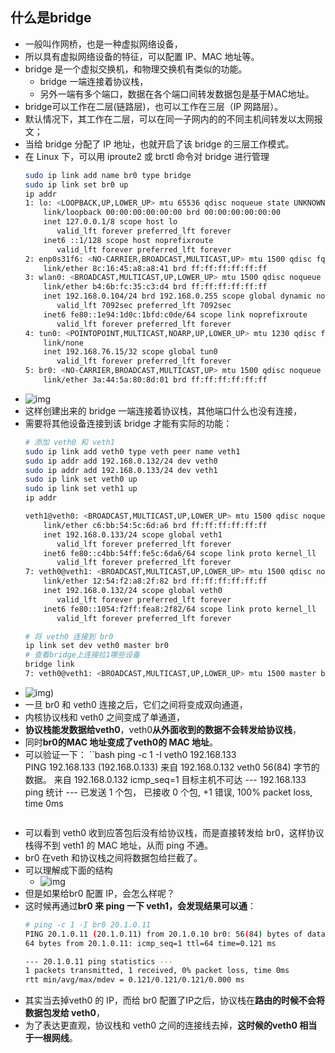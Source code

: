 ## 什么是bridge

* 一般叫作网桥，也是一种虚拟网络设备，
* 所以具有虚拟网络设备的特征，可以配置 IP、MAC 地址等。
* bridge 是一个虚拟交换机，和物理交换机有类似的功能。
    * bridge 一端连接着协议栈，
    * 另外一端有多个端口，数据在各个端口间转发数据包是基于MAC地址。
* bridge可以工作在二层(链路层)，也可以工作在三层（IP 网路层）。
* 默认情况下，其工作在二层，可以在同一子网内的的不同主机间转发以太网报文；
* 当给 bridge 分配了 IP 地址，也就开启了该 bridge 的三层工作模式。
* 在 Linux 下，可以用 iproute2 或 brctl 命令对 bridge 进行管理
    ```bash
    sudo ip link add name br0 type bridge
    sudo ip link set br0 up
    ip addr
    1: lo: <LOOPBACK,UP,LOWER_UP> mtu 65536 qdisc noqueue state UNKNOWN group default qlen 1000
        link/loopback 00:00:00:00:00:00 brd 00:00:00:00:00:00
        inet 127.0.0.1/8 scope host lo
           valid_lft forever preferred_lft forever
        inet6 ::1/128 scope host noprefixroute 
           valid_lft forever preferred_lft forever
    2: enp0s31f6: <NO-CARRIER,BROADCAST,MULTICAST,UP> mtu 1500 qdisc fq state DOWN group default qlen 1000
        link/ether 8c:16:45:a8:a8:41 brd ff:ff:ff:ff:ff:ff
    3: wlan0: <BROADCAST,MULTICAST,UP,LOWER_UP> mtu 1500 qdisc noqueue state UP group default qlen 1000
        link/ether b4:6b:fc:35:c3:d4 brd ff:ff:ff:ff:ff:ff
        inet 192.168.0.104/24 brd 192.168.0.255 scope global dynamic noprefixroute wlan0
           valid_lft 7092sec preferred_lft 7092sec
        inet6 fe80::1e94:1d0c:1bfd:c0de/64 scope link noprefixroute 
           valid_lft forever preferred_lft forever
    4: tun0: <POINTOPOINT,MULTICAST,NOARP,UP,LOWER_UP> mtu 1230 qdisc fq state UNKNOWN group default qlen 500
        link/none 
        inet 192.168.76.15/32 scope global tun0
           valid_lft forever preferred_lft forever
    5: br0: <NO-CARRIER,BROADCAST,MULTICAST,UP> mtu 1500 qdisc noqueue state DOWN group default qlen 1000
        link/ether 3a:44:5a:80:8d:01 brd ff:ff:ff:ff:ff:ff
    ```
* ![img](https://i.loli.net/2020/01/28/JljuUAEyNRfb6Dq.jpg)
* 这样创建出来的 bridge 一端连接着协议栈，其他端口什么也没有连接，
* 需要将其他设备连接到该 bridge 才能有实际的功能：
    ```bash
    # 添加 veth0 和 veth1
    sudo ip link add veth0 type veth peer name veth1
    sudo ip addr add 192.168.0.132/24 dev veth0
    sudo ip addr add 192.168.0.133/24 dev veth1
    sudo ip link set veth0 up
    sudo ip link set veth1 up
    ip addr

    veth1@veth0: <BROADCAST,MULTICAST,UP,LOWER_UP> mtu 1500 qdisc noqueue state UP group default qlen 1000
        link/ether c6:bb:54:5c:6d:a6 brd ff:ff:ff:ff:ff:ff
        inet 192.168.0.133/24 scope global veth1
           valid_lft forever preferred_lft forever
        inet6 fe80::c4bb:54ff:fe5c:6da6/64 scope link proto kernel_ll 
           valid_lft forever preferred_lft forever
    7: veth0@veth1: <BROADCAST,MULTICAST,UP,LOWER_UP> mtu 1500 qdisc noqueue state UP group default qlen 1000
        link/ether 12:54:f2:a8:2f:82 brd ff:ff:ff:ff:ff:ff
        inet 192.168.0.132/24 scope global veth0
           valid_lft forever preferred_lft forever
        inet6 fe80::1054:f2ff:fea8:2f82/64 scope link proto kernel_ll 
           valid_lft forever preferred_lft forever

    # 将 veth0 连接到 br0
    ip link set dev veth0 master br0
    # 查看bridge上连接拉1哪些设备
    bridge link
    7: veth0@veth1: <BROADCAST,MULTICAST,UP,LOWER_UP> mtu 1500 master br0 state forwarding priority 32 cost 2
    ```
* ![img](https://i.loli.net/2020/01/28/NCUXi4l7zBo83ev.jpg))
* 一旦 br0 和 veth0 连接之后，它们之间将变成双向通道，
* 内核协议栈和 veth0 之间变成了单通道，
* **协议栈能发数据给veth0**，veth0**从外面收到的数据不会转发给协议栈**，
* 同时**br0的MAC 地址变成了veth0的 MAC 地址**。
* 可以验证一下：
    ``bash 
    ping -c 1 -I veth0 192.168.133                                              
    PING 192.168.133 (192.168.0.133) 来自 192.168.0.132 veth0 56(84) 字节的数据。
    来自 192.168.0.132 icmp_seq=1 目标主机不可达
    --- 192.168.133 ping 统计 ---
    已发送 1 个包， 已接收 0 个包, +1 错误, 100% packet loss, time 0ms
    ```

* 可以看到 veth0 收到应答包后没有给协议栈，而是直接转发给 br0，这样协议栈得不到 veth1 的 MAC 地址，从而 ping 不通。
* br0 在veth 和协议栈之间将数据包给拦截了。
* 可以理解成下面的结构
    * ![img](https://i.loli.net/2020/01/28/nuKtLZyaRhXqjDp.jpg)
* 但是如果给br0 配置 IP，会怎么样呢？
* 这时候再通过**br0 来 ping 一下 veth1，会发现结果可以通**：
    ```bash
    # ping -c 1 -I br0 20.1.0.11
    PING 20.1.0.11 (20.1.0.11) from 20.1.0.10 br0: 56(84) bytes of data.
    64 bytes from 20.1.0.11: icmp_seq=1 ttl=64 time=0.121 ms

    --- 20.1.0.11 ping statistics ---
    1 packets transmitted, 1 received, 0% packet loss, time 0ms
    rtt min/avg/max/mdev = 0.121/0.121/0.121/0.000 ms
    ```
* 其实当去掉veth0 的 IP，而给 br0 配置了IP之后，协议栈在**路由的时候不会将数据包发给 veth0**，
* 为了表达更直观，协议栈和 veth0 之间的连接线去掉，**这时候的veth0 相当于一根网线**。


